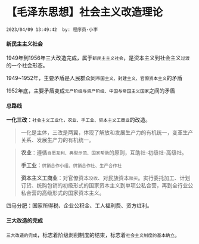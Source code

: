 # 【毛泽东思想】社会主义改造理论

`2023/04/09 13:49:42  by: 程序员·小李`

#### 新民主主义社会

1949年到1956年三大改造完成，属于`新民主主义社会`，是资本主义到社会主义`过渡`的一个社会形态。

1949~1952年，主要矛盾是人民群众同`帝国主义、封建主义、官僚资本主义`的矛盾

1952年底，主要矛盾变成`无产阶级与资产阶级、中国与帝国主义国家`之间的矛盾


#### 总路线

**一化三改**：`社会主义工业化，农业、手工业、资本主义工商业`的改造。

>一化是主体，三改是两翼，体现了解放和发展生产力的有机统一，变革生产关系、发展生产力的有机统一。

>**农业**：遵循`自愿互利、典型示范、国家帮助`的原则，互助社-初级社-高级社。
>
>**手工业**：`供销合作小组、供销合作社、生产合作社`
>
>**资本主义工商业**：对官僚资本`没收`、对民族资本`赎买`。实行委托加工、计划订货、统购包销的初级形式的国家资本主义到单项公私合营，再到全行业公私合营的高级形式的国家资本主义。


四马分肥：国家所得税、企业公积金、工人福利费、资方红利。



#### 三大改造的完成


`三大改造的完成`，标志着阶级剥削制度的结束，标志着`社会主义制度的基本确立`。